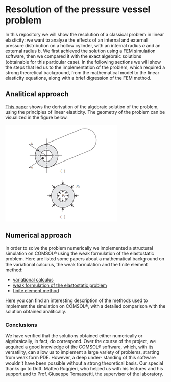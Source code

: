 # Resolution of the pressure vessel problem

In this repository we will show the resolution of a classical problem in linear elasticity: we want to analyze the effects of an internal and external pressure distribution on a hollow cylinder, with an internal radius *a* and an external radius *b*.
We first achieved the solution using a FEM simulation software, then we compared it with the exact algebraic solutions (obtainable for this particular case). In the following sections we will show the steps that led us to the implementation of the problem, which required a strong theoretical background, from the mathematical model to the linear elasticity equations, along with a brief digression of the FEM method.

## Analitical approach

[This paper](https://github.com/marcomonte22/Pressure-vessel-COMSOLE-simulation/blob/35d51f33f89fdcc1593316fbc23df2cb0a73850e/analitical_solution.pdf) shows the derivation of the algebraic solution of the problem, using the principles of linear elasticity. 
The geometry of the problem can be visualized in the figure below. 

<img src = "cylinder pressure.png" alt = "pressure distribution and dimensions" width = "350">


## Numerical approach

In order to solve the problem numerically we implemented a structural simulation on COMSOL® using the weak formulation of the elastostatic problem. Here are listed some papers about a mathematical background on the variational calculus, the weak formulation and the finite element method:
* [variational calculus](https://github.com/marcomonte22/Pressure-vessel-COMSOLE-simulation/blob/cd715fedaba7105e907eb456e4e37c95c5a3c319/variational_calculus_background.pdf)
* [weak formulation of the elastostatic problem](https://github.com/marcomonte22/Pressure-vessel-COMSOLE-simulation/blob/cd715fedaba7105e907eb456e4e37c95c5a3c319/linear_elasticity.pdf)
* [finite element method](https://github.com/marcomonte22/Pressure-vessel-COMSOLE-simulation/blob/cd715fedaba7105e907eb456e4e37c95c5a3c319/fem_method.pdf)

[Here](https://github.com/marcomonte22/Pressure-vessel-COMSOLE-simulation/blob/09e062c9c0dc3ee07a961803ba0127ad8dc91d5a/comsole_implementation%20(1).pdf) you can find an interesting description of the methods used to implement the simulation on COMSOL®, with a detailed comparison with the solution obtained analitically.

### Conclusions

We have verified that the solutions obtained either numerically or algebraically, in
fact, do correspond. Over the course of the project, we acquired a good knowledge
of the COMSOL® software, which, with its versatility, can allow us to implement a
large variety of problems, starting from weak form PDE. However, a deep under-
standing of this software wouldn’t have been possible without a strong theoretical
basis. Our special thanks go to Dott. Matteo Ruggieri, who helped us with his
lectures and his support and to Prof. Giuseppe Tomassetti, the supervisor of the
laboratory.





